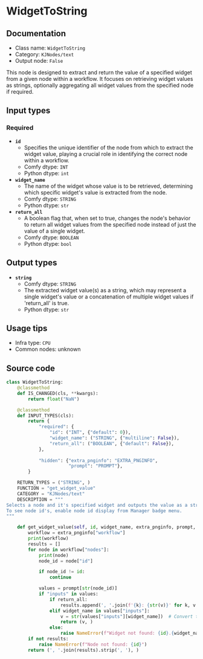 # WidgetToString
## Documentation
- Class name: `WidgetToString`
- Category: `KJNodes/text`
- Output node: `False`

This node is designed to extract and return the value of a specified widget from a given node within a workflow. It focuses on retrieving widget values as strings, optionally aggregating all widget values from the specified node if required.
## Input types
### Required
- **`id`**
    - Specifies the unique identifier of the node from which to extract the widget value, playing a crucial role in identifying the correct node within a workflow.
    - Comfy dtype: `INT`
    - Python dtype: `int`
- **`widget_name`**
    - The name of the widget whose value is to be retrieved, determining which specific widget's value is extracted from the node.
    - Comfy dtype: `STRING`
    - Python dtype: `str`
- **`return_all`**
    - A boolean flag that, when set to true, changes the node's behavior to return all widget values from the specified node instead of just the value of a single widget.
    - Comfy dtype: `BOOLEAN`
    - Python dtype: `bool`
## Output types
- **`string`**
    - Comfy dtype: `STRING`
    - The extracted widget value(s) as a string, which may represent a single widget's value or a concatenation of multiple widget values if 'return_all' is true.
    - Python dtype: `str`
## Usage tips
- Infra type: `CPU`
- Common nodes: unknown


## Source code
```python
class WidgetToString:
    @classmethod
    def IS_CHANGED(cls, **kwargs):
        return float("NaN")

    @classmethod
    def INPUT_TYPES(cls):
        return {
            "required": {
                "id": ("INT", {"default": 0}),
                "widget_name": ("STRING", {"multiline": False}),
                "return_all": ("BOOLEAN", {"default": False}),
            },
            
            "hidden": {"extra_pnginfo": "EXTRA_PNGINFO",
                       "prompt": "PROMPT"},
        }

    RETURN_TYPES = ("STRING", )
    FUNCTION = "get_widget_value"
    CATEGORY = "KJNodes/text"
    DESCRIPTION = """
Selects a node and it's specified widget and outputs the value as a string.  
To see node id's, enable node id display from Manager badge menu.
"""

    def get_widget_value(self, id, widget_name, extra_pnginfo, prompt, return_all=False):
        workflow = extra_pnginfo["workflow"]
        print(workflow)
        results = []
        for node in workflow["nodes"]:
            print(node)
            node_id = node["id"]

            if node_id != id:
                continue

            values = prompt[str(node_id)]
            if "inputs" in values:
                if return_all:
                    results.append(', '.join(f'{k}: {str(v)}' for k, v in values["inputs"].items()))
                elif widget_name in values["inputs"]:
                    v = str(values["inputs"][widget_name])  # Convert to string here
                    return (v, )
                else:
                    raise NameError(f"Widget not found: {id}.{widget_name}")
        if not results:
            raise NameError(f"Node not found: {id}")
        return (', '.join(results).strip(', '), )

```
